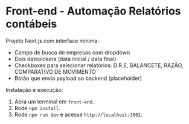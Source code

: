 # Front-end - Automação Relatórios contábeis

Projeto Next.js com interface mínima:

- Campo de busca de empresas com dropdown
- Dois datepickers (data inicial / data final)
- Checkboxes para selecionar relatórios: D.R.E, BALANCETE, RAZÃO, COMPARATIVO DE MOVIMENTO
- Botão que envia payload ao backend (placeholder)

Instalação e execução:

1. Abra um terminal em `front-end`.
2. Rode `npm install`.
3. Rode `npm run dev` e acesse `http://localhost:3001`.
